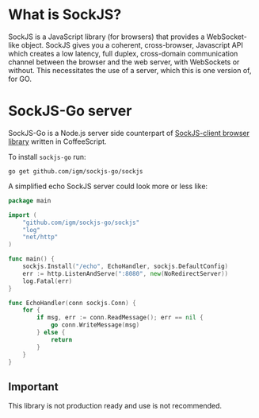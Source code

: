 What is SockJS?
===============

SockJS is a JavaScript library (for browsers) that provides a WebSocket-like
object. SockJS gives you a coherent, cross-browser, Javascript API
which creates a low latency, full duplex, cross-domain communication
channel between the browser and the web server, with WebSockets or without.
This necessitates the use of a server, which this is one version of, for GO.


SockJS-Go server
================

SockJS-Go is a Node.js server side counterpart of
[SockJS-client browser library](https://github.com/sockjs/sockjs-client)
written in CoffeeScript.

To install `sockjs-go` run:

    go get github.com/igm/sockjs-go/sockjs

A simplified echo SockJS server could look more or less like:    


```go
package main

import (
	"github.com/igm/sockjs-go/sockjs"
	"log"
	"net/http"
)

func main() {
    sockjs.Install("/echo", EchoHandler, sockjs.DefaultConfig)
	err := http.ListenAndServe(":8080", new(NoRedirectServer))
	log.Fatal(err)
}

func EchoHandler(conn sockjs.Conn) {
	for {
		if msg, err := conn.ReadMessage(); err == nil {
			go conn.WriteMessage(msg)
		} else {
			return
		}
	}
}
```

Important
---------
This library is not production ready and use is not recommended.
